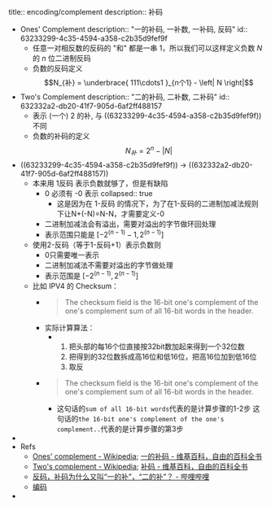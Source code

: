 title:: encoding/complement
description:: 补码

- Ones' Complement
  description:: "一的补码, 一补数, 一补码, 反码"
  id:: 63233299-4c35-4594-a358-c2b35d9fef9f
  - 任意一对相反数的反码的 "和" 都是一串 $1$，所以我们可以这样定义负数 $N$ 的 $n$ 位二进制反码
  - 负数的反码定义
    $$N_{补} = \underbrace{ 111\cdots1 }_{n个1} - \left| N \right|$$
- Two's Complement
  description:: "二的补码, 二补数, 二补码"
  id:: 632332a2-db20-41f7-905d-6af2ff488157
  - 表示 (一个) $2$ 的补, 与 ((63233299-4c35-4594-a358-c2b35d9fef9f)) 不同
  - 负数的补码的定义
    $$N_{补} = 2^{n} - \left|N\right|$$
- ((63233299-4c35-4594-a358-c2b35d9fef9f)) -> ((632332a2-db20-41f7-905d-6af2ff488157))
  - 本来用 1反码 表示负数就够了，但是有缺陷
    - 0 必须有 -0 表示
      collapsed:: true
      - 这是因为在 1-反码 的情况下，为了在1-反码的二进制加减法规则下让N+(-N)=N-N，才需要定义-0
    - 二进制加减法会有溢出，需要对溢出的字节做环回处理
    - 表示范围只能是 $[-2^{(n-1)}-1, 2^{(n-1)}]$
  - 使用2-反码（等于1-反码+1）表示负数则
    - 0只需要唯一表示
    - 二进制加减法不需要对溢出的字节做处理
    - 表示范围是 $[-2^{(n-1)}, 2^{(n-1)}]$
  - 比如 IPV4 的 Checksum：
    - > The checksum field is the 16-bit one's complement of the one's complement sum of all 16-bit words in the header.
    - 实际计算算法：
      - 1. 把头部的每16个位直接按32bit数加起来得到一个32位数
        2. 把得到的32位数拆成高16位和低16位，把高16位加到低16位
        3. 取反
    - > The checksum field is the 16-bit one's complement of the one's complement sum of all 16-bit words in the header.
      - 这句话的`sum of all 16-bit words`代表的是计算步骤的1-2步 这句话的`the 16-bit one's complement of the one's complement..`代表的是计算步骤的第3步
-
- Refs
  - [Ones' complement - Wikipedia](https://en.wikipedia.org/wiki/Ones'_complement ); [一的补码 - 维基百科，自由的百科全书](https://zh.wikipedia.org/zh-cn/%E4%B8%80%E8%A3%9C%E6%95%B8)
  - [Two's complement - Wikipedia](https://en.wikipedia.org/wiki/Two's_complement ); [补码 - 维基百科，自由的百科全书](https://zh.wikipedia.org/zh-cn/%E4%BA%8C%E8%A3%9C%E6%95%B8)
  - [反码，补码为什么又叫“一的补”，“二的补”？ - 哔哩哔哩](https://www.bilibili.com/read/cv1669932/)
  - [编码](https://gist.github.com/fanfeilong/844ad0c2e2654cfd4c7e)
-